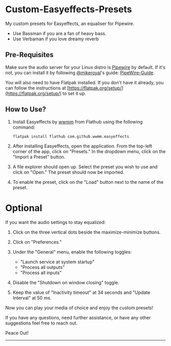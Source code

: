 # Custom-Easyeffects-Presets

My custom presets for Easyeffects, an equaliser for Pipewire.

- Use Bassman if you are a fan of heavy bass.
- Use Verbaman if you love dreamy reverb

## Pre-Requisites
Make sure the audio server for your Linux distro is [Pipewire](https://pipewire.org/) by default. If it's not, you can install it by following [@mikeroyal](https://github.com/mikeroyal)'s guide: [PipeWire-Guide](https://github.com/mikeroyal/PipeWire-Guide).

You will also need to have Flatpak installed. If you don't have it already, you can follow the instructions at [https://flatpak.org/setup/](https://flatpak.org/setup/) to set it up.

## How to Use?

1. Install Easyeffects by [wwmm](https://github.com/wwmm) from Flathub using the following command:
   ```
   flatpak install flathub com.github.wwmm.easyeffects
   ```

2. After installing Easyeffects, open the application. From the top-left corner of the app, click on "Presets." In the dropdown menu, click on the "Import a Preset" button.

3. A file explorer should open up. Select the preset you wish to use and click on "Open." The preset should now be imported.

4. To enable the preset, click on the "Load" button next to the name of the preset.

# Optional

If you want the audio settings to stay equalized:

1. Click on the three vertical dots beside the maximize-minimize buttons.

2. Click on "Preferences."

3. Under the "General" menu, enable the following toggles:
   - "Launch service at system startup"
   - "Process all outputs"
   - "Process all inputs"

4. Disable the "Shutdown on window closing" toggle.

5. Keep the value of "Inactivity timeout" at 34 seconds and "Update Interval" at 50 ms.

Now you can play your media of choice and enjoy the custom presets!

If you have any questions, need further assistance, or have any other suggestions feel free to reach out.

Peace Out!

---
